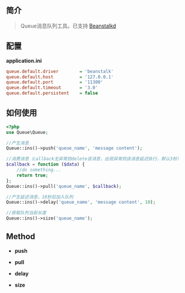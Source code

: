 ## 简介
> Queue消息队列工具。已支持 <a href="http://kr.github.io/beanstalkd/" target="_blank">Beanstalkd</a>

## 配置
**application.ini**
```ini
queue.default.driver        = 'beanstalk'
queue.default.host          = '127.0.0.1'
queue.default.port          = '11300'
queue.default.timeout       = '3.0'
queue.default.persistent    = false
```

## 如何使用
```php
<?php
use Queue\Queue;

//产生消息
Queue::ins()->push('queue_name', 'message content');

//消费消息（callback无异常则delete该消息，出现异常则该消息延迟执行，默认3秒）
$callback = function ($data) {
    //do something...
    return true;
};
Queue::ins()->pull('queue_name', $callback);

//产生延迟消息，10秒后加入队列
Queue::ins()->delay('queue_name', 'message content', 10);

//获取队列当前长度
Queue::ins()->size('queue_name');
```

## Method
- **push**

- **pull**

- **delay**

- **size**
